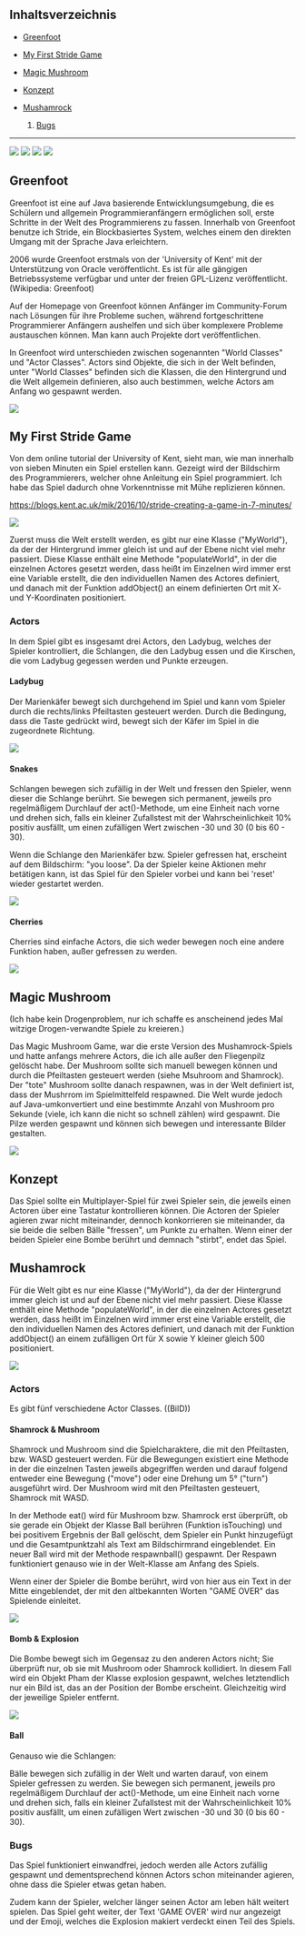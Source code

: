 ## Inhaltsverzeichnis

- [Greenfoot](#1)

- [My First Stride Game](#2)
- [Magic Mushroom](#3)
- [Konzept](#4)
- [Mushamrock](#5)

  1. [Bugs](#6)
  
  
___________________



![](https://github.com/thaomipham/mushamrock/blob/master/pictures/Screenshot%202017-03-23%2022.34.36.png)
![](https://github.com/thaomipham/mushamrock/blob/master/pictures/Screenshot%202017-03-23%2022.34.53.png)
![](https://github.com/thaomipham/mushamrock/blob/master/pictures/Screenshot%202017-03-23%2022.32.40.png)
![](https://github.com/thaomipham/mushamrock/blob/master/pictures/Screenshot%202017-03-23%2022.33.15.png)


## Greenfoot<a name="1"></a>

Greenfoot ist eine auf Java basierende Entwicklungsumgebung, die es Schülern und allgemein Programmieranfängern ermöglichen soll, erste Schritte in der Welt des Programmierens zu fassen. Innerhalb von Greenfoot benutze ich Stride, ein Blockbasiertes System, welches einem den direkten Umgang mit der Sprache Java erleichtern. 

2006 wurde Greenfoot erstmals von der 'University of Kent' mit der Unterstützung von Oracle veröffentlicht. Es ist für alle gängigen Betriebssysteme verfügbar und unter der freien GPL-Lizenz veröffentlicht.
(Wikipedia: Greenfoot)

Auf der Homepage von Greenfoot können Anfänger im Community-Forum nach Lösungen für ihre Probleme suchen, während fortgeschrittene Programmierer Anfängern aushelfen und sich über komplexere Probleme austauschen können. Man kann auch Projekte dort veröffentlichen.

In Greenfoot wird unterschieden zwischen sogenannten "World Classes" und "Actor Classes". Actors sind Objekte, die sich in der Welt befinden, unter "World Classes" befinden sich die Klassen, die den Hintergrund und die Welt allgemein definieren, also auch bestimmen, welche Actors am Anfang wo gespawnt werden. 

![](https://upload.wikimedia.org/wikipedia/commons/4/43/Greenfoot_Logo.jpg)


## My First Stride Game<a name="2"></a>

Von dem online tutorial der University of Kent, sieht man, wie man innerhalb von sieben Minuten ein Spiel erstellen kann. Gezeigt wird der Bildschirm des Programmierers, welcher ohne Anleitung ein Spiel programmiert. Ich habe das Spiel dadurch ohne Vorkenntnisse mit Mühe replizieren können.

https://blogs.kent.ac.uk/mik/2016/10/stride-creating-a-game-in-7-minutes/

![](https://github.com/thaomipham/mushamrock/blob/master/pictures/Screenshot%202017-03-23%2021.54.59.png)

Zuerst muss die Welt erstellt werden, es gibt nur eine Klasse ("MyWorld"), da der der Hintergrund immer gleich ist und auf der Ebene nicht viel mehr passiert. Diese Klasse enthält eine Methode "populateWorld", in der die einzelnen Actores gesetzt werden, dass heißt im Einzelnen wird immer erst eine Variable erstellt, die den individuellen Namen des Actores definiert, und danach mit der Funktion addObject() an einem definierten Ort mit X- und Y-Koordinaten positioniert. 
 

### Actors

In dem Spiel gibt es insgesamt drei Actors, den Ladybug, welches der Spieler kontrolliert, die Schlangen, die den Ladybug essen und die Kirschen, die vom Ladybug gegessen werden und Punkte erzeugen.

#### Ladybug

Der Marienkäfer bewegt sich durchgehend im Spiel und kann vom Spieler durch die rechts/links Pfeiltasten gesteuert werden. Durch die Bedingung, dass die Taste gedrückt wird, bewegt sich der Käfer im Spiel in die zugeordnete Richtung.

![](https://github.com/thaomipham/mushamrock/blob/master/pictures/Screenshot%202017-03-23%2022.00.21.png)

#### Snakes

Schlangen bewegen sich zufällig in der Welt und fressen den Spieler, wenn dieser die Schlange berührt. Sie bewegen sich permanent, jeweils pro regelmäßigem Durchlauf der act()-Methode, um eine Einheit nach vorne und drehen sich, falls ein kleiner Zufallstest mit der Wahrscheinlichkeit 10% positiv ausfällt, um einen zufälligen Wert zwischen -30 und 30 (0 bis 60 - 30).

Wenn die Schlange den Marienkäfer bzw. Spieler gefressen hat, erscheint auf dem Bildschirm: "you loose". Da der Spieler keine Aktionen mehr betätigen kann, ist das Spiel für den Spieler vorbei und kann bei 'reset' wieder gestartet werden.

![](https://github.com/thaomipham/mushamrock/blob/master/pictures/Screenshot%202017-03-23%2022.00.51.png)

#### Cherries

Cherries sind einfache Actors, die sich weder bewegen noch eine andere Funktion haben, außer gefressen zu werden.

![](https://github.com/thaomipham/mushamrock/blob/master/pictures/Screenshot%202017-03-23%2022.00.40.png)


## Magic Mushroom<a name="3"></a>

(Ich habe kein Drogenproblem, nur ich schaffe es anscheinend jedes Mal witzige Drogen-verwandte Spiele zu kreieren.)

Das Magic Mushroom Game, war die erste Version des Mushamrock-Spiels und hatte anfangs mehrere Actors, die ich alle außer den Fliegenpilz gelöscht habe. Der Mushroom sollte sich manuell bewegen können und durch die Pfeiltasten gesteuert werden (siehe Msuhroom and Shamrock). Der "tote" Mushroom sollte danach respawnen, was in der Welt definiert ist, dass der Mushrrom im Spielmittelfeld respawned. Die Welt wurde jedoch auf Java-umkonvertiert und eine bestimmte Anzahl von Mushroom pro Sekunde (viele, ich kann die nicht so schnell zählen) wird gespawnt. Die Pilze werden gespawnt und können sich bewegen und interessante Bilder gestalten. 

![](https://github.com/thaomipham/mushamrock/blob/master/pictures/magic%20mushroom.PNG)
 
## Konzept<a name="4"></a>
 
Das Spiel sollte ein Multiplayer-Spiel für zwei Spieler sein, die jeweils einen Actoren über eine Tastatur kontrollieren können. Die Actoren der Spieler agieren zwar nicht miteinander, dennoch konkorrieren sie miteinander, da sie beide die selben Bälle "fressen", um Punkte zu erhalten. Wenn einer der beiden Spieler eine Bombe berührt und demnach "stirbt", endet das Spiel.  
 
 
## Mushamrock<a name="5"></a>
 
Für die Welt gibt es nur eine Klasse ("MyWorld"), da der der Hintergrund immer gleich ist und auf der Ebene nicht viel mehr passiert. Diese Klasse enthält eine Methode "populateWorld", in der die einzelnen Actores gesetzt werden, dass heißt im Einzelnen wird immer erst eine Variable erstellt, die den individuellen Namen des Actores definiert, und danach mit der Funktion addObject() an einem zufälligen Ort für X sowie Y kleiner gleich 500 positioniert. 

![](https://github.com/thaomipham/mushamrock/blob/master/pictures/Screenshot%202017-03-23%2022.32.12.png)

### Actors

Es gibt fünf verschiedene Actor Classes. ((BilD))

#### Shamrock & Mushroom

Shamrock und Mushroom sind die Spielcharaktere, die mit den Pfeiltasten, bzw. WASD gesteuert werden. Für die Bewegungen existiert eine Methode in der die einzelnen Tasten jeweils abgegriffen werden und darauf folgend entweder eine Bewegung ("move") oder eine Drehung um 5° ("turn") ausgeführt wird. Der Mushroom wird mit den Pfeiltasten gesteuert, Shamrock mit WASD.
 
In der Methode eat() wird für Mushroom bzw. Shamrock erst überprüft, ob sie gerade ein Objekt der Klasse Ball berühren (Funktion isTouching) und bei positivem Ergebnis der Ball gelöscht, dem Spieler ein Punkt hinzugefügt und die Gesamtpunktzahl als Text am Bildschirmrand eingeblendet. Ein neuer Ball wird mit der Methode respawnball() gespawnt. Der Respawn funktioniert genauso wie in der Welt-Klasse am Anfang des Spiels.
 
Wenn einer der Spieler die Bombe berührt, wird von hier aus ein Text in der Mitte eingeblendet, der mit den altbekannten Worten "GAME OVER" das Spielende einleitet.

![](https://github.com/thaomipham/mushamrock/blob/master/pictures/Screenshot%202017-03-23%2022.34.36.png)

 

#### Bomb & Explosion

Die Bombe bewegt sich im Gegensaz zu den anderen Actors nicht; Sie überprüft nur, ob sie mit Mushroom oder Shamrock kollidiert. In diesem Fall wird ein Objekt Pham der Klasse explosion gespawnt, welches letztendlich nur ein Bild ist, das an der Position der Bombe erscheint. Gleichzeitig wird der jeweilige Spieler entfernt.

![](https://github.com/thaomipham/mushamrock/blob/master/pictures/Screenshot%202017-03-23%2022.33.58.png)


#### Ball

Genauso wie die Schlangen: 

Bälle bewegen sich zufällig in der Welt und warten darauf, von einem Spieler gefressen zu werden. Sie bewegen sich permanent, jeweils pro regelmäßigem Durchlauf der act()-Methode, um eine Einheit nach vorne und drehen sich, falls ein kleiner Zufallstest mit der Wahrscheinlichkeit 10% positiv ausfällt, um einen zufälligen Wert zwischen -30 und 30 (0 bis 60 - 30).
 
 
### Bugs<a name="6"></a>

Das Spiel funktioniert einwandfrei, jedoch werden alle Actors zufällig gespawnt und dementsprechend können Actors schon miteinander agieren, ohne dass die Spieler etwas getan haben. 

Zudem kann der Spieler, welcher länger seinen Actor am leben hält weitert spielen. Das Spiel geht weiter, der Text 'GAME OVER' wird nur angezeigt und der Emoji, welches die Explosion makiert verdeckt einen Teil des Spiels.


